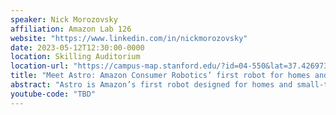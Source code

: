 ```yaml
---
speaker: Nick Morozovsky
affiliation: Amazon Lab 126
website: "https://www.linkedin.com/in/nickmorozovsky"
date: 2023-05-12T12:30:00-0000
location: Skilling Auditorium
location-url: "https://campus-map.stanford.edu/?id=04-550&lat=37.42697371527761&lng=-122.17280664808126&zoom=18&srch=undefined"
title: "Meet Astro: Amazon Consumer Robotics’ first robot for homes and small-to-medium businesses"
abstract: "Astro is Amazon’s first robot designed for homes and small-to-medium businesses. In this talk, we will show Astro’s use cases, including home monitoring, Human Robot Interaction, and Virtual Security Guard, and share how we designed Astro for customers. Making the first prototype work is a very different problem from designing and testing robots for mass production. Design for manufacturability, repairability, and sustainability are important tenets for making robots that are easy to assemble, test, and fix. Reliability is another critical concern for mass-produced robots, we’ll describe some of the some of the extensive testing we performed to make sure that every Astro robot works for customers for years. The Mobility and Perception capabilities of Astro are what make it useful and capable in unstructured and variable environments like homes. Our software team overcame challenges to deliver these capabilities with consumer-grade sensors and compute. We’ll conclude with some of Amazon’s programs to engage with the academic community. Note: No youtube video"
youtube-code: "TBD"
---
```

